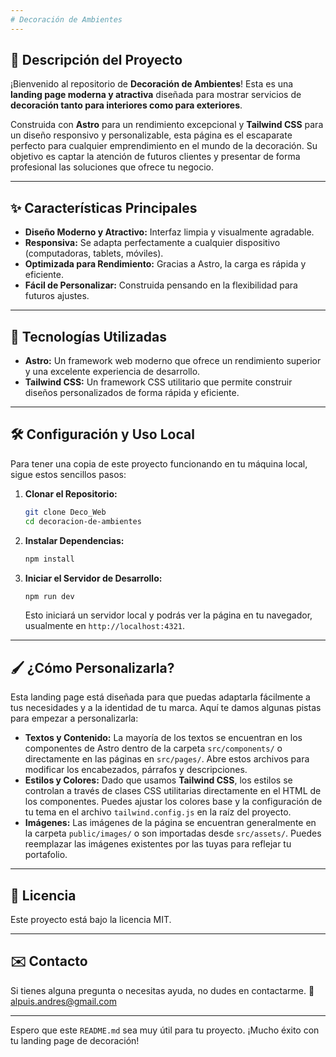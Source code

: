 ```yaml
---
# Decoración de Ambientes
---
```


## 🎨 Descripción del Proyecto

¡Bienvenido al repositorio de **Decoración de Ambientes**\! Esta es una **landing page moderna y atractiva** diseñada para mostrar servicios de **decoración tanto para interiores como para exteriores**.

Construida con **Astro** para un rendimiento excepcional y **Tailwind CSS** para un diseño responsivo y personalizable, esta página es el escaparate perfecto para cualquier emprendimiento en el mundo de la decoración. Su objetivo es captar la atención de futuros clientes y presentar de forma profesional las soluciones que ofrece tu negocio.

---

## ✨ Características Principales

- **Diseño Moderno y Atractivo:** Interfaz limpia y visualmente agradable.
- **Responsiva:** Se adapta perfectamente a cualquier dispositivo (computadoras, tablets, móviles).
- **Optimizada para Rendimiento:** Gracias a Astro, la carga es rápida y eficiente.
- **Fácil de Personalizar:** Construida pensando en la flexibilidad para futuros ajustes.

---

## 🚀 Tecnologías Utilizadas

- **Astro:** Un framework web moderno que ofrece un rendimiento superior y una excelente experiencia de desarrollo.
- **Tailwind CSS:** Un framework CSS utilitario que permite construir diseños personalizados de forma rápida y eficiente.

---

## 🛠️ Configuración y Uso Local

Para tener una copia de este proyecto funcionando en tu máquina local, sigue estos sencillos pasos:

1.  **Clonar el Repositorio:**
    ```bash
    git clone Deco_Web
    cd decoracion-de-ambientes
    ```
2.  **Instalar Dependencias:**
    ```bash
    npm install
    ```
3.  **Iniciar el Servidor de Desarrollo:**
    ```bash
    npm run dev
    ```
    Esto iniciará un servidor local y podrás ver la página en tu navegador, usualmente en `http://localhost:4321`.

---

## 🖌️ ¿Cómo Personalizarla?

Esta landing page está diseñada para que puedas adaptarla fácilmente a tus necesidades y a la identidad de tu marca. Aquí te damos algunas pistas para empezar a personalizarla:

- **Textos y Contenido:** La mayoría de los textos se encuentran en los componentes de Astro dentro de la carpeta `src/components/` o directamente en las páginas en `src/pages/`. Abre estos archivos para modificar los encabezados, párrafos y descripciones.
- **Estilos y Colores:** Dado que usamos **Tailwind CSS**, los estilos se controlan a través de clases CSS utilitarias directamente en el HTML de los componentes. Puedes ajustar los colores base y la configuración de tu tema en el archivo `tailwind.config.js` en la raíz del proyecto.
- **Imágenes:** Las imágenes de la página se encuentran generalmente en la carpeta `public/images/` o son importadas desde `src/assets/`. Puedes reemplazar las imágenes existentes por las tuyas para reflejar tu portafolio.

---

## 📄 Licencia

Este proyecto está bajo la licencia MIT.

---

## ✉️ Contacto

Si tienes alguna pregunta o necesitas ayuda, no dudes en contactarme.
🐥 alpuis.andres@gmail.com

---

Espero que este `README.md` sea muy útil para tu proyecto. ¡Mucho éxito con tu landing page de decoración\!
